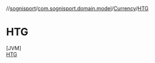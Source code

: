 //[sognisport](../../../../index.md)/[com.sognisport.domain.model](../../index.md)/[Currency](../index.md)/[HTG](index.md)

# HTG

[JVM]\
[HTG](index.md)
